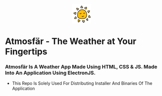 <div align="center"><img src="./assets/icon.png" height="64" width="64"></div>

# Atmosfär - The Weather at Your Fingertips

### Atmosfär Is A Weather App Made Using HTML, CSS & JS. Made Into An Application Using ElectronJS.

- This Repo Is Solely Used For Distributing Installer And Binaries Of The Application